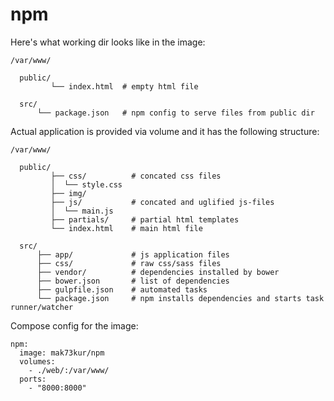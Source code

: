 # npm

Here's what working dir looks like in the image:

```
/var/www/

  public/
         └── index.html  # empty html file

  src/
      └── package.json   # npm config to serve files from public dir
```

Actual application is provided via volume and it has the following structure:

```
/var/www/

  public/
         ├── css/          # concated css files
         │  └── style.css
         ├── img/
         ├── js/           # concated and uglified js-files
         │  └── main.js
         ├── partials/     # partial html templates
         └── index.html    # main html file

  src/
      ├── app/             # js application files
      ├── css/             # raw css/sass files
      ├── vendor/		   # dependencies installed by bower
      ├── bower.json       # list of dependencies
      ├── gulpfile.json    # automated tasks
      └── package.json     # npm installs dependencies and starts task runner/watcher
```

Compose config for the image:

```
npm:
  image: mak73kur/npm
  volumes:
    - ./web/:/var/www/
  ports:
    - "8000:8000"
```
